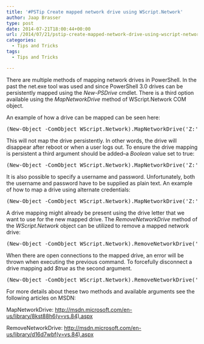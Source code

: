 ```yaml
---
title: '#PSTip Create mapped network drive using WScript.Network'
author: Jaap Brasser
type: post
date: 2014-07-21T18:00:44+00:00
url: /2014/07/21/pstip-create-mapped-network-drive-using-wscript-network/
categories:
  - Tips and Tricks
tags:
  - Tips and Tricks

---
```

There are multiple methods of mapping network drives in PowerShell. In the past the net.exe tool was used and since PowerShell 3.0 drives can be persistently mapped using the _New-PSDrive_ cmdlet. There is a third option available using the _MapNetworkDrive_ method of WScript.Network COM object.

An example of how a drive can be mapped can be seen here:

<pre class="brush: powershell; title: ; notranslate" title="">(New-Object -ComObject WScript.Network).MapNetworkDrive('Z:','\\server\folder')
</pre>

This will not map the drive persistently. In other words, the drive will disappear after reboot or when a user logs out. To ensure the drive mapping is persistent a third argument should be added&#8211;a _Boolean_ value set to true:

<pre class="brush: powershell; title: ; notranslate" title="">(New-Object -ComObject WScript.Network).MapNetworkDrive('Z:','\\server\folder',$true)
</pre>

It is also possible to specify a username and password. Unfortunately, both the username and password have to be supplied as plain text. An example of how to map a drive using alternate credentials:

<pre class="brush: powershell; title: ; notranslate" title="">(New-Object -ComObject WScript.Network).MapNetworkDrive('Z:','\\server\folder',$true,'domain\user','password')
</pre>

A drive mapping might already be present using the drive letter that we want to use for the new mapped drive. The _RemoveNetworkDrive_ method of the _WScript.Network_ object can be utilized to remove a mapped network drive:

<pre class="brush: powershell; title: ; notranslate" title="">(New-Object -ComObject WScript.Network).RemoveNetworkDrive('Z:')
</pre>

When there are open connections to the mapped drive, an error will be thrown when executing the previous command. To forcefully disconnect a drive mapping add _$true_ as the second argument.

<pre class="brush: powershell; title: ; notranslate" title="">(New-Object -ComObject WScript.Network).RemoveNetworkDrive('Z:',$true)
</pre>

For more details about these two methods and available arguments see the following articles on MSDN:

MapNetworkDrive: <http://msdn.microsoft.com/en-us/library/8kst88h6(v=vs.84).aspx>

RemoveNetworkDrive: <http://msdn.microsoft.com/en-us/library/d16d7wbf(v=vs.84).aspx>